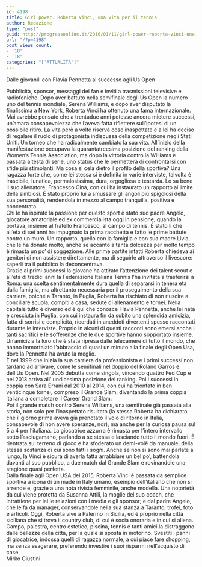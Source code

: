 ```yaml
---
id: 4198
title: Girl power. Roberta Vinci, una vita per il tennis
author: Redazione
type: "post"
guid: http://progressonline.it/2016/01/11/girl-power-roberta-vinci-una-vita-per-il-tennis/
url: "/?p=4198"
post_views_count:
- '18'
- '18'
categories: "['ATTUALITÀ']"
---
```


 Dalle giovanili con Flavia Pennetta al successo agli Us Open

<div> </div><div>Pubblicità, sponsor, messaggi dei fan e inviti a trasmissioni televisive e radiofoniche. Dopo aver battuto nella semifinale degli Us Open la numero uno del tennis mondiale, Serena Williams, e dopo aver disputato la finalissima a New York, Roberta Vinci ha ottenuto una fama internazionale. Mai avrebbe pensato che a trentadue anni potesse ancora mietere successi, un’amara consapevolezza che l’aveva fatta riflettere sull’ipotesi di un possibile ritiro. La vita però a volte riserva cose inaspettate e a lei ha deciso di regalare il ruolo di protagonista indiscussa della competizione negli Stati Uniti. Un torneo che ha radicalmente cambiato la sua vita. All’inizio della manifestazione occupava la quarantatreesima posizione del ranking della Women’s Tennis Association, ma dopo la vittoria contro la Williams è passata a testa di serie, uno status che le permetterà di confrontarsi con sfide più stimolanti. Ma cosa si cela dietro il profilo della sportiva? Una ragazza forte che, come lei stessa si è definita in varie interviste, talvolta è irascibile, lunatica, permalosissima, dura, orgogliosa e testarda. Lo sa bene il suo allenatore, Francesco Cinà, con cui ha instaurato un rapporto al limite della simbiosi. È stato proprio lui a smussare gli angoli più spigolosi della sua personalità, rendendola in mezzo al campo tranquilla, positiva e concentrata. </div><div> </div><div>Chi le ha ispirato la passione per questo sport è stato suo padre Angelo, giocatore amatoriale ed ex commercialista oggi in pensione, quando la portava, insieme al fratello Francesco, al campo di tennis. È stato lì che all’età di sei anni ha impugnato la prima racchetta e fatto le prime battute contro un muro. Un rapporto, quello con la famiglia e con sua madre Livia, che le ha donato molto, anche se accanto a tanta dolcezza per molto tempo è rimasta un po’ di soggezione. Alle prime partite infatti Roberta chiedeva ai genitori di non assistere direttamente, ma di seguirle attraverso il livescore: saperli tra il pubblico la deconcentrava. </div><div>Grazie ai primi successi la giovane ha attirato l’attenzione dei talent scout e all’età di tredici anni la Federazione Italiana Tennis l’ha invitata a trasferirsi a Roma: una scelta sentimentalmente dura quella di separarsi in tenera età dalla famiglia, ma altrettanto necessaria per il proseguimento della sua carriera, poiché a Taranto, in Puglia, Roberta ha rischiato di non riuscire a conciliare scuola, compiti a casa, sedute di allenamento e tornei. Nella capitale tutto è diverso ed è qui che conosce Flavia Pennetta, anche lei nata e cresciuta in Puglia, con cui instaura fin da subito una splendida amicizia, fatta di sorrisi e complicità, ricordati in aneddoti divertenti spesso raccontati durante le interviste. Proprio in alcuni di questi racconti sono emersi anche i tanti sacrifici e le sofferenze che le due sportive hanno sopportato insieme. Un’amicizia la loro che è stata ripresa dalle telecamere di tutto il mondo, che hanno immortalato l’abbraccio di quasi un minuto alla finale degli Open Usa, dove la Pennetta ha avuto la meglio.</div><div> </div><div>È nel 1999 che inizia la sua carriera da professionista e i primi successi non tardano ad arrivare, come le semifinali nel doppio del Roland Garros e dell’Us Open. Nel 2005 debutta come singola, vincendo quattro Fed Cup e nel 2013 arriva all’ undicesima posizione del ranking. Poi i successi in coppia con Sara Errani dal 2010 al 2014, con cui ha trionfato in ben venticinque tornei, compreso il Grande Slam, diventando la prima coppia italiana a completare il Career Grand Slam. </div><div>Poi il grande match contro Serena Williams, una semifinale già passata alla storia, non solo per l’inaspettato risultato (la stessa Roberta ha dichiarato che il giorno prima aveva già prenotato il volo di ritorno in Italia, consapevole di non avere speranze, ndr), ma anche per la curiosa pausa sul 5 a 4 per l’italiana. La giocatrice azzurra è rimasta per l’intero intervallo sotto l’asciugamano, parlando a se stessa e lasciando tutto il mondo fuori. È rientrata sul terreno di gioco e ha sfoderato un demi-volè da manuale, della stessa sostanza di cui sono fatti i sogni. Anche se non si sono mai parlate a lungo, la Vinci è sicura di averla fatta arrabbiare un bel po’, battendola davanti al suo pubblico, a due match dal Grande Slam e rovinandole una stagione quasi perfetta.</div><div> </div><div>Dalla finale agli Open USA del 2015, Roberta Vinci è passata da semplice sportiva a icona di un made in Italy umano, esempio dell’italiano che non si arrende e, grazie a una nota rivista femminile, anche modella. Una notorietà da cui viene protetta da Susanna Attili, la moglie del suo coach, che intrattiene per lei le relazioni con i media e gli sponsor; e dal padre Angelo, che le fa da manager, conservandole nella sua stanza a Taranto, trofei, foto e articoli. Oggi, Roberta vive a Palermo in Sicilia, ed è proprio nella città siciliana che si trova il country club, di cui è socia onoraria e in cui si allena. Campo, palestra, centro estetico, piscina, tennis e tanti amici la distraggono dalle bellezze della città, per la quale si sposta in motorino. Svestiti i panni di giocatrice, indossa quelli di ragazza normale, a cui piace fare shopping, ma senza esagerare, preferendo investire i suoi risparmi nell’acquisto di case. </div><div> </div><div>Mirko Giustini</div>